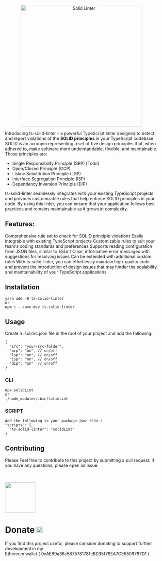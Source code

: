 <div align="center"><img src="https://res.cloudinary.com/dhgmytqop/image/upload/v1680367017/solid-linter_fuhl1b.png" alt="Solid Linter" title="Solid Linter" width="400" height="400" /></div>

Introducing ts-solid-linter - a powerful TypeScript linter designed to detect and report violations of the __SOLID principles__ in your TypeScript codebase. SOLID is an acronym representing a set of five design principles that, when adhered to, make software more understandable, flexible, and maintainable. These principles are:

- Single Responsibility Principle (SRP) [Todo]
- Open/Closed Principle (OCP)
- Liskov Substitution Principle (LSP)
- Interface Segregation Principle (ISP)
- Dependency Inversion Principle (DIP)

ts-solid-linter seamlessly integrates with your existing TypeScript projects and provides customizable rules that help enforce SOLID principles in your code. By using this linter, you can ensure that your application follows best practices and remains maintainable as it grows in complexity.

## Features:

Comprehensive rule set to check for SOLID principle violations
Easily integrable with existing TypeScript projects
Customizable rules to suit your team's coding standards and preferences
Supports reading configuration from JSON files, similar to ESLint
Clear, informative error messages with suggestions for resolving issues
Can be extended with additional custom rules
With ts-solid-linter, you can effortlessly maintain high-quality code and prevent the introduction of design issues that may hinder the scalability and maintainability of your TypeScript applications.

## Installation
```
yarn add -D ts-solid-linter
or
npm i --save-dev ts-solid-linter
```


## Usage

Create a .solidrc.json file in the root of your project and add the following:
```
{
  "src": "your-src-folder",
  "ocp": "on", // on/off
  "lsp": "on", // on/off
  "isp": "on", // on/off
  "dip": "on"  // on/off
}
```

### CLI

```
npx solidLint
or
./node_modules/.bin/solidLint
```

### SCRIPT

```
Add the following to your package.json file :
"scripts": {
  "ts-solid-linter": "solidLint"
}
```

## Contributing

Please Feel free to contribute to this project by submitting a pull request. If you have any questions, please open an issue.

<br />
<br />

<img src="https://png.pngtree.com/png-vector/20191024/ourmid/pngtree-online-donation-icon-outline-style-png-image_1855475.jpg" height="100" width="100">

# Donate <img width="20" height="20" src="https://icons.iconarchive.com/icons/cjdowner/cryptocurrency-flat/512/Ethereum-ETH-icon.png">

If you find this project useful, please consider donating to support further development in my <br />Ethereum wallet ( 0xAE89a36c5875781781cBD35f78EA7CE6506787D1 ) 


